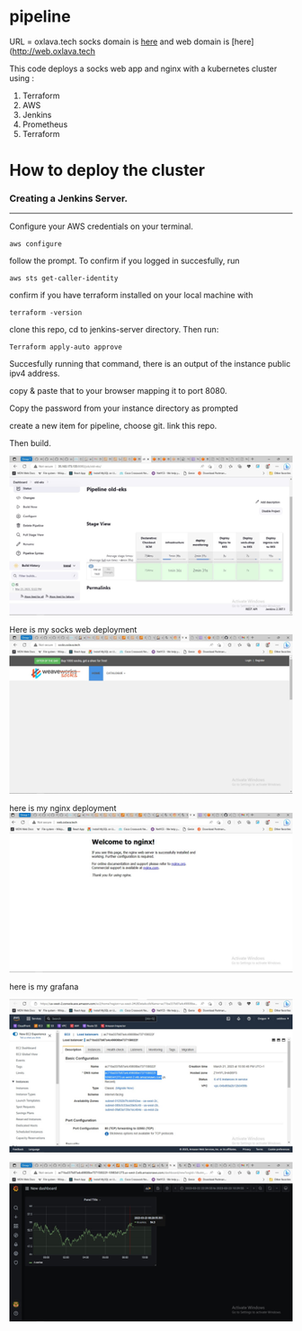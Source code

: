 # pipeline

URL = oxlava.tech
socks domain is [here](http://socks.oxlava.tech) and
web domain is [here](http://web.oxlava.tech


This code deploys a socks web app and nginx with a kubernetes cluster using :
1. Terraform
2. AWS
3. Jenkins
4. Prometheus
5. Terraform

# How to deploy the cluster

### Creating a Jenkins Server.
---
Configure your AWS credentials on your terminal.

```
aws configure
```

follow the prompt. To confirm if you logged in succesfully, run

```
aws sts get-caller-identity
```

confirm if you have terraform installed on your local machine with 

```
terraform -version
```


clone this repo, cd to jenkins-server directory. Then run:

```
Terraform apply-auto approve
```

Succesfully running that command, there is an output of the instance public ipv4 address.

copy & paste that to your browser mapping it to port 8080.

Copy the password from your instance directory as prompted

create a new item for pipeline, choose git. link this repo.

Then build.

![pipeline](pipeline.jpg)

Here is my socks web deployment
![socks-web](socks.jpg)

here is my nginx deployment
![nginx](nginx.jpg)

here is my grafana 

![](grafana.jpg)

![ga](grafa.jpg)

